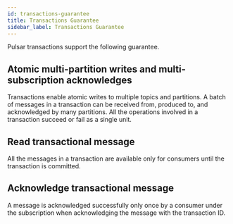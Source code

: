 ```yaml
---
id: transactions-guarantee
title: Transactions Guarantee
sidebar_label: Transactions Guarantee
---
```


Pulsar transactions support the following guarantee.

## Atomic multi-partition writes and multi-subscription acknowledges
Transactions enable atomic writes to multiple topics and partitions. A batch of messages in a transaction can be received from, produced to, and acknowledged by many partitions. All the operations involved in a transaction succeed or fail as a single unit. 

## Read transactional message
All the messages in a transaction are available only for consumers until the transaction is committed.

## Acknowledge transactional message
A message is acknowledged successfully only once by a consumer under the subscription when acknowledging the message with the transaction ID.
